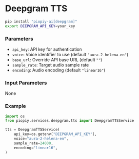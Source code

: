 # Deepgram TTS

```bash
pip install "piopiy-ai[deepgram]"
export DEEPGRAM_API_KEY=your_key
```

### Parameters

- `api_key`: API key for authentication
- `voice`: Voice identifier to use (default `"aura-2-helena-en"`)
- `base_url`: Override API base URL (default `""`)
- `sample_rate`: Target audio sample rate
- `encoding`: Audio encoding (default `"linear16"`)

### Input Parameters

None

### Example

```python
import os
from piopiy.services.deepgram.tts import DeepgramTTSService

tts = DeepgramTTSService(
    api_key=os.getenv("DEEPGRAM_API_KEY"),
    voice="aura-2-helena-en",
    sample_rate=24000,
    encoding="linear16",
)
```
